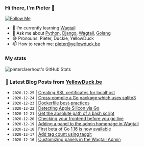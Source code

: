 ### Hi there, I'm Pieter 👋  
[![Follow Me](https://img.shields.io/github/followers/pieterclaerhout?label=Follow&style=social)](https://github.com/pieterclaerhout)

- 🌱 I’m currently learning [Wagtail](https://wagtail.io)
- 💬 Ask me about [Python](https://www.python.org), [Django](https://www.djangoproject.com), [Wagtail](https://wagtail.io), [Golang](https://golang.org)
- 😄 Pronouns: Pieter, Duckie, YellowDuck
- 📫 How to reach me: pieter@yellowduck.be

### My stats

![pieterclaerhout's GitHub Stats](https://github-readme-stats.vercel.app/api?username=pieterclaerhout&show_icons=true&count_private=true&line_height=40)

### 📩 Latest Blog Posts from [YellowDuck.be](https://www.yellowduck.be/)
<!-- BLOG-POST-LIST:START -->
- `2020-12-25` | [Creating SSL certificates for localhost](https://www.yellowduck.be/creating-ssl-certificates-for-localhost?utm_source=Creating+SSL+certificates+for+localhost&utm_medium=RSS&utm_campaign=RSS+Reader)  
- `2020-12-24` | [Cross-compile a Go package which uses sqlite3](https://www.yellowduck.be/cross-compile-a-go-package-which-uses-sqlite3?utm_source=Cross-compile+a+Go+package+which+uses+sqlite3&utm_medium=RSS&utm_campaign=RSS+Reader)  
- `2020-12-23` | [Dockerfile best-practices](https://www.yellowduck.be/dockerfile-best-practices?utm_source=Dockerfile+best-practices&utm_medium=RSS&utm_campaign=RSS+Reader)  
- `2020-12-22` | [Detecting Apple Silicon via Go](https://www.yellowduck.be/detecting-apple-silicon-via-go?utm_source=Detecting+Apple+Silicon+via+Go&utm_medium=RSS&utm_campaign=RSS+Reader)  
- `2020-12-21` | [Get the absolute path of a bash script](https://www.yellowduck.be/get-the-absolute-path-of-a-bash-script?utm_source=Get+the+absolute+path+of+a+bash+script&utm_medium=RSS&utm_campaign=RSS+Reader)  
- `2020-12-20` | [Checking your frontend before you go live](https://www.yellowduck.be/checking-your-frontend-before-you-go-live?utm_source=Checking+your+frontend+before+you+go+live&utm_medium=RSS&utm_campaign=RSS+Reader)  
- `2020-12-19` | [Adding a panel to the admin homepage in Wagtail](https://www.yellowduck.be/adding-a-panel-to-the-admin-homepage-in-wagtail?utm_source=Adding+a+panel+to+the+admin+homepage+in+Wagtail&utm_medium=RSS&utm_campaign=RSS+Reader)  
- `2020-12-18` | [First beta of Go 1.16 is now available](https://www.yellowduck.be/first-beta-of-go-116-is-now-available?utm_source=First+beta+of+Go+1.16+is+now+available&utm_medium=RSS&utm_campaign=RSS+Reader)  
- `2020-12-17` | [Add tag count using taggit](https://www.yellowduck.be/add-tag-count-using-taggit?utm_source=Add+tag+count+using+taggit&utm_medium=RSS&utm_campaign=RSS+Reader)  
- `2020-12-16` | [Customizing panels in the Wagtail Admin](https://www.yellowduck.be/customizing-panels-wagtail-admin?utm_source=Customizing+panels+in+the+Wagtail+Admin&utm_medium=RSS&utm_campaign=RSS+Reader)  

<!-- BLOG-POST-LIST:END -->

